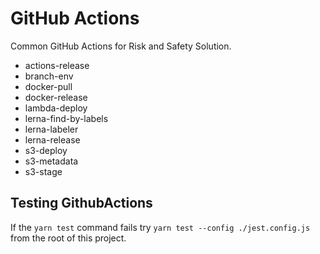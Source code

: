 # GitHub Actions

Common GitHub Actions for Risk and Safety Solution.

- actions-release
- branch-env
- docker-pull
- docker-release
- lambda-deploy
- lerna-find-by-labels
- lerna-labeler
- lerna-release
- s3-deploy
- s3-metadata
- s3-stage

## Testing GithubActions

If the `yarn test` command fails try `yarn test --config ./jest.config.js` from the root of this project.
